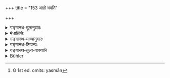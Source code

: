 +++
title = "153 अज्ञो भवति"

+++

<details><summary>गङ्गानथ-मूलानुवादः</summary>

The ignorant person is verily a “child,” while the imparted of mantras is the “father.” They have called the ignorant man “child,” and the imparter of mantras, “father.”—(153)
</details>

<details><summary>मेधातिथिः</summary>

यस्मान्[^४०४] न च वयसा स्वल्पेन **बालो भवति** किं तर्ह्य् **अज्ञो** मूखो वृद्धो ऽपि यः । **मन्त्रद** उपलक्षणम् । मन्त्रान् वेदान् यो ददात्य् अध्यापयति विवृणोति च स **पिता भवति** । **वै**शब्द आगमान्तरसूचकः । देवानाम् अप्य् एष आगमः पुराण एव । तथा चैतिह्यसूचकः परोपदेश **आहुर्** इति । **अज्ञं** मूर्खं **बालम् इत्य् आहुर्** अस्मत्पूर्वे ऽपि । **पितेति मन्त्रदम्** । इतिकरणं स्वरूपपरताम् बोधयति । यतः परतः श्रूयते । बाल इत्य् एतेन शब्देनाज्ञमात्रः । अतश् च बालशब्दाद् द्वितीयाया अभावः । छान्दोग्ये शैशवं ब्राह्मणम् एतद् वस्तुतः स्मृतिकारेण वर्णितम् ॥ २.१५३ ॥


[^४०४]:
     G 1st ed. omits: yasmān
</details>

<details><summary>गङ्गानथ-भाष्यानुवादः</summary>

It is not by reason of his younger age that one is known as ‘child’ it is the ‘*ignorant*’—uneducated person—who, even though old in age, is called ‘child.’

‘*Importer of mantras*’—is used figuratively; the sense being that ‘he who *imparts*,—*i.e*., teaches and expounds,—*the Mantras—i.e*., the Vedas—becomes the father.’

The particle ‘*vai*,’ ‘verily,’ indicates the support of other scriptures; and these scriptures (thus referred to) must have been regarded by the said gods as ancient and authoritative. Hence it is that we have the term ‘*they have called*.’ which points to a traditional belief.

‘*The ignorant*’—uneducated—‘*person*,’—‘*they*’—*i.e*., even the ancients—have called ‘*child*’; —*and* ‘*the importer of mantras, the father*.’ The particle ‘*iti*,’ occurring after the term ‘*bāla*,’ points to the exact form of the traditional belief;—the construction being—‘*ajñam bāla iti etena śabdena āhuḥ*,’ ‘the ignorant person they have called by the name *child*.’ It is on account of the presence of this ‘*iti*’ that the accusative ending is absent in the term ‘*bāla*.’

This story about the child (Āṅgirasa) occurs in the Chāndogya, and the author of the *Smṛti* (Manu) has reproduced it here only in sense.—(153)
</details>

<details><summary>गङ्गानथ-टिप्पन्यः</summary>

This verse is quoted in *Parāśaramādhava* (Ācāra, p. 305)—in
*Vīramitrodaya* (Saṃskāra, p. 480);—and in *Smṛticandrikā* (Saṃskāra, p.
93).
</details>

<details><summary>गङ्गानथ-तुल्य-वाक्यानि</summary>

**(verse 150-154)  
**

See Comparative notes for [Verse 2.150].
</details>

<details><summary>Bühler</summary>

153	'For (a man) destitute of (sacred) knowledge is indeed a child, and he who teaches him the Veda is his father; for (the sages) have always said "child" to an ignorant man, and "father" to a teacher of the Veda.'
</details>
